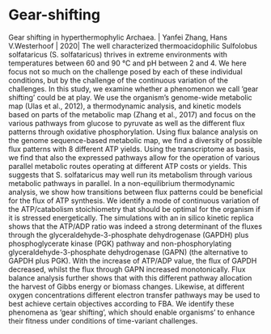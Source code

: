 # Gear-shifting
Gear shifting in hyperthermophylic Archaea. | Yanfei Zhang, Hans V.Westerhoof | 2020|
The well characterized thermoacidophilic Sulfolobus solfataricus (S. solfataricus) thrives in extreme environments with temperatures between 60 and 90 °C and pH between 2 and 4. We here focus not so much on the challenge posed by each of these individual conditions, but by the challenge of the continuous variation of the challenges. In this study, we examine whether a phenomenon we call ‘gear shifting’ could be at play. We use the organism’s genome-wide metabolic map (Ulas et al., 2012), a thermodynamic analysis, and kinetic models based on parts of the metabolic map (Zhang et al., 2017) and focus on the various pathways from glucose to pyruvate as well as the different flux patterns through oxidative phosphorylation. Using flux balance analysis on the genome sequence-based metabolic map, we find a diversity of possible flux patterns with 8 different ATP yields. Using the transcriptome as basis, we find that also the expressed pathways allow for the operation of various parallel metabolic routes operating at different ATP costs or yields. This suggests that S. solfataricus may well run its metabolism through various metabolic pathways in parallel. In a non-equilibrium thermodynamic analysis, we show how transitions between flux patterns could be beneficial for the flux of ATP synthesis. We identify a mode of continuous variation of the ATP/catabolism stoichiometry that should be optimal for the organism if it is stressed energetically. The simulations with an in silico kinetic replica shows that the ATP/ADP ratio was indeed a strong determinant of the fluxes through the glyceraldehyde-3-phosphate dehydrogenase (GAPDH) plus phosphoglycerate kinase (PGK) pathway and non-phosphorylating glyceraldehyde-3-phosphate dehydrogenase (GAPN) (the alternative to GAPDH plus PGK). With the increase of ATP/ADP value, the flux of GAPDH decreased, whilst the flux through GAPN increased monotonically. Flux balance analysis further shows that with this different pathway allocation the harvest of Gibbs energy or biomass changes. Likewise, at different oxygen concentrations different electron transfer pathways may be used to best achieve certain objectives according to FBA. We identify these phenomena as ‘gear shifting’, which should enable organisms’ to enhance their fitness under conditions of time-variant challenges.  
